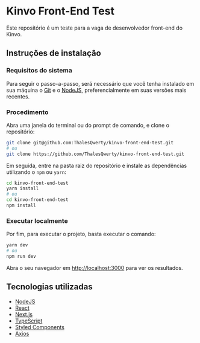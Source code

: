 # Kinvo Front-End Test

Este repositório é um teste para a vaga de desenvolvedor front-end do Kinvo.

## Instruções de instalação

### Requisitos do sistema

Para seguir o passo-a-passo, será necessário que você tenha instalado em sua máquina o [Git](https://git-scm.com/) e o [NodeJS](https://nodejs.org/en/), preferencialmente em suas versões mais recentes.

### Procedimento

Abra uma janela do terminal ou do prompt de comando, e clone o repositório:

```bash
git clone git@github.com:ThalesQwerty/kinvo-front-end-test.git
# ou
git clone https://github.com/ThalesQwerty/kinvo-front-end-test.git
```

Em seguida, entre na pasta raiz do repositório e instale as dependências utilizando o `npm` ou `yarn`:

```bash
cd kinvo-front-end-test
yarn install
# ou
cd kinvo-front-end-test
npm install
```

### Executar localmente

Por fim, para executar o projeto, basta executar o comando:

```bash
yarn dev
# ou
npm run dev
```

Abra o seu navegador em [http://localhost:3000](http://localhost:3000) para ver os resultados.

## Tecnologias utilizadas

- [NodeJS](https://nodejs.org/en/)
- [React](https://reactjs.org/)
- [Next.js](https://nextjs.org/)
- [TypeScript](https://www.typescriptlang.org/)
- [Styled Components](https://styled-components.com/)
- [Axios](https://axios-http.com/)
